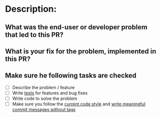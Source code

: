 # Description:

<!--
Thanks so much for the contribution!

Note that you must abide by the [code of conduct](https://github.com/rubygems/rubygems/blob/master/CODE_OF_CONDUCT.md) to contribute to this project.

To make reviewing this PR a bit easier, please fill out answers to the following questions.
-->

## What was the end-user or developer problem that led to this PR?

<!-- Write a clear and complete description of the problem -->

## What is your fix for the problem, implemented in this PR?

<!-- Explain the fix being implemented. Include any diagnosis you run to
determine the cause of the issue and your conclusions. If you considered other
alternatives, explain why you end up choosing the current implementation -->

## Make sure he following tasks are checked

- [ ] Describe the problem / feature
- [ ] Write [tests](https://github.com/rubygems/rubygems/blob/master/bundler/doc/development/PULL_REQUESTS.md#tests) for features and bug fixes
- [ ] Write code to solve the problem
- [ ] Make sure you follow the [current code style](https://github.com/rubygems/rubygems/blob/master/bundler/doc/development/PULL_REQUESTS.md#code-formatting) and [write meaningful commit messages without tags](https://github.com/rubygems/rubygems/blob/master/bundler/doc/development/PULL_REQUESTS.md#commit-messages)
